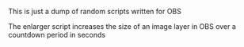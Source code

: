This is just a dump of random scripts written for OBS

The enlarger script increases the size of an image layer in OBS
over a countdown period in seconds
